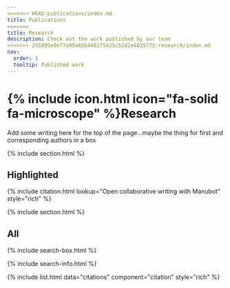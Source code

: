 ```yaml
---
<<<<<<< HEAD:publications/index.md
title: Publications
=======
title: Research
description: Check out the work published by our team
>>>>>>> 255895e6e77a89a65b4481f5425c52d2e6035775:research/index.md
nav:
  order: 1
  tooltip: Published work
---
```


# {% include icon.html icon="fa-solid fa-microscope" %}Research

Add some writing here for the top of the page...maybe the thing for first and corresponding authors in a box

{% include section.html %}

## Highlighted

{% include citation.html lookup="Open collaborative writing with Manubot" style="rich" %}

{% include section.html %}

## All

{% include search-box.html %}

{% include search-info.html %}

{% include list.html data="citations" component="citation" style="rich" %}
